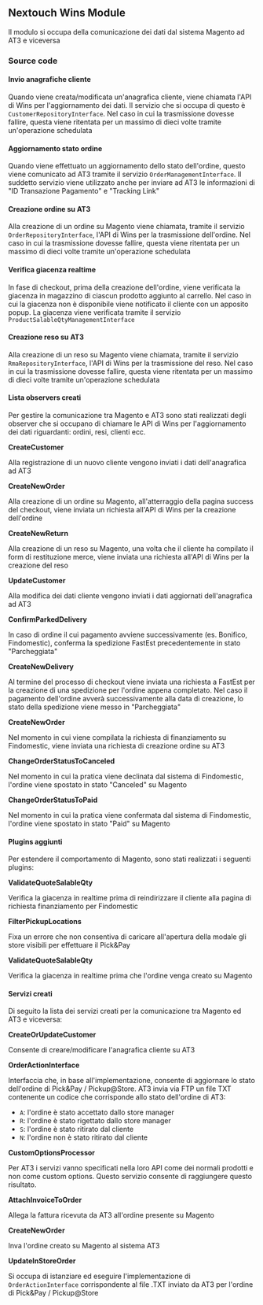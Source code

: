 ## Nextouch Wins Module

Il modulo si occupa della comunicazione dei dati
dal sistema Magento ad AT3 e viceversa

### Source code

#### Invio anagrafiche cliente
Quando viene creata/modificata un'anagrafica cliente, viene chiamata
l'API di Wins per l'aggiornamento dei dati. Il servizio che si occupa
di questo è `CustomerRepositoryInterface`. Nel caso in cui la trasmissione
dovesse fallire, questa viene ritentata per un massimo di dieci volte tramite un'operazione schedulata

#### Aggiornamento stato ordine
Quando viene effettuato un aggiornamento dello stato dell'ordine, questo
viene comunicato ad AT3 tramite il servizio `OrderManagementInterface`.
Il suddetto servizio viene utilizzato anche per inviare ad AT3 le informazioni
di "ID Transazione Pagamento" e "Tracking Link"

#### Creazione ordine su AT3
Alla creazione di un ordine su Magento viene chiamata, tramite il servizio `OrderRepositoryInterface`,
l'API di Wins per la trasmissione dell'ordine. Nel caso in cui la trasmissione
dovesse fallire, questa viene ritentata per un massimo di dieci volte tramite un'operazione schedulata

#### Verifica giacenza realtime
In fase di checkout, prima della creazione dell'ordine, viene verificata
la giacenza in magazzino di ciascun prodotto aggiunto al carrello.
Nel caso in cui la giacenza non è disponibile viene notificato il cliente
con un apposito popup. La giacenza viene verificata tramite il servizio `ProductSalableQtyManagementInterface`

#### Creazione reso su AT3
Alla creazione di un reso su Magento viene chiamata, tramite il servizio `RmaRepositoryInterface`,
l'API di Wins per la trasmissione del reso. Nel caso in cui la trasmissione
dovesse fallire, questa viene ritentata per un massimo di dieci volte tramite un'operazione schedulata

#### Lista observers creati
Per gestire la comunicazione tra Magento e AT3 sono stati realizzati
degli observer che si occupano di chiamare le API di Wins per
l'aggiornamento dei dati riguardanti: ordini, resi, clienti ecc.

**CreateCustomer**

Alla registrazione di un nuovo cliente vengono inviati
i dati dell'anagrafica ad AT3

**CreateNewOrder**

Alla creazione di un ordine su Magento, all'atterraggio della pagina success del checkout,
viene inviata un richiesta all'API di Wins per la creazione dell'ordine

**CreateNewReturn**

Alla creazione di un reso su Magento, una volta che il cliente ha compilato il form di restituzione merce,
viene inviata una richiesta all'API di Wins per la creazione del reso

**UpdateCustomer**

Alla modifica dei dati cliente vengono inviati i dati
aggiornati dell'anagrafica ad AT3

**ConfirmParkedDelivery**

In caso di ordine il cui pagamento avviene successivamente (es. Bonifico, Findomestic),
conferma la spedizione FastEst precedentemente in stato "Parcheggiata"

**CreateNewDelivery**

Al termine del processo di checkout viene inviata una richiesta a FastEst
per la creazione di una spedizione per l'ordine appena completato.
Nel caso il pagamento dell'ordine avverà successivamente alla data di creazione,
lo stato della spedizione viene messo in "Parcheggiata"

**CreateNewOrder**

Nel momento in cui viene compilata la richiesta di finanziamento su Findomestic,
viene inviata una richiesta di creazione ordine su AT3

**ChangeOrderStatusToCanceled**

Nel momento in cui la pratica viene declinata dal sistema di Findomestic,
l'ordine viene spostato in stato "Canceled" su Magento

**ChangeOrderStatusToPaid**

Nel momento in cui la pratica viene confermata dal sistema di Findomestic,
l'ordine viene spostato in stato "Paid" su Magento

#### Plugins aggiunti
Per estendere il comportamento di Magento, sono stati
realizzati i seguenti plugins:

**ValidateQuoteSalableQty**

Verifica la giacenza in realtime prima di reindirizzare il cliente
alla pagina di richiesta finanziamento per Findomestic

**FilterPickupLocations**

Fixa un errore che non consentiva di caricare all'apertura della modale
gli store visibili per effettuare il Pick&Pay

**ValidateQuoteSalableQty**

Verifica la giacenza in realtime prima che l'ordine venga creato su Magento

#### Servizi creati
Di seguito la lista dei servizi creati per la comunicazione tra
Magento ed AT3 e viceversa:

**CreateOrUpdateCustomer**

Consente di creare/modificare l'anagrafica cliente su AT3

**OrderActionInterface**

Interfaccia che, in base all'implementazione, consente di aggiornare
lo stato dell'ordine di Pick&Pay / Pickup@Store.
AT3 invia via FTP un file TXT contenente un codice che corrisponde
allo stato dell'ordine di AT3:

* `A`: l'ordine è stato accettato dallo store manager
* `R`: l'ordine è stato rigettato dallo store manager
* `S`: l'ordine è stato ritirato dal cliente
* `N`: l'ordine non è stato ritirato dal cliente

**CustomOptionsProcessor**

Per AT3 i servizi vanno specificati nella loro API come dei normali prodotti
e non come custom options. Questo servizio consente di raggiungere questo risultato.

**AttachInvoiceToOrder**

Allega la fattura ricevuta da AT3 all'ordine presente su Magento

**CreateNewOrder**

Inva l'ordine creato su Magento al sistema AT3

**UpdateInStoreOrder**

Si occupa di istanziare ed eseguire l'implementazione di `OrderActionInterface`
corrispondente al file .TXT inviato da AT3 per l'ordine di Pick&Pay / Pickup@Store
